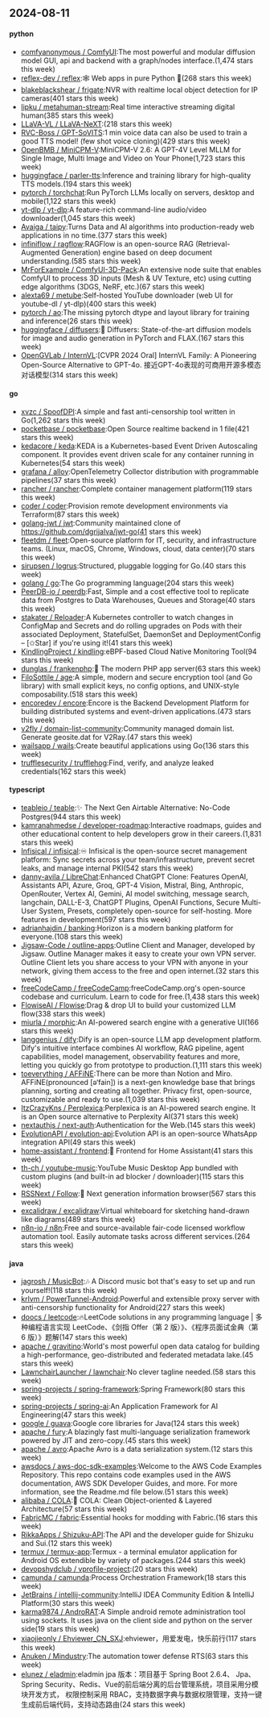 ## 2024-08-11

#### python
* [comfyanonymous / ComfyUI](https://github.com/comfyanonymous/ComfyUI):The most powerful and modular diffusion model GUI, api and backend with a graph/nodes interface.(1,474 stars this week)
* [reflex-dev / reflex](https://github.com/reflex-dev/reflex):🕸️ Web apps in pure Python 🐍(268 stars this week)
* [blakeblackshear / frigate](https://github.com/blakeblackshear/frigate):NVR with realtime local object detection for IP cameras(401 stars this week)
* [lipku / metahuman-stream](https://github.com/lipku/metahuman-stream):Real time interactive streaming digital human(385 stars this week)
* [LLaVA-VL / LLaVA-NeXT](https://github.com/LLaVA-VL/LLaVA-NeXT):(218 stars this week)
* [RVC-Boss / GPT-SoVITS](https://github.com/RVC-Boss/GPT-SoVITS):1 min voice data can also be used to train a good TTS model! (few shot voice cloning)(429 stars this week)
* [OpenBMB / MiniCPM-V](https://github.com/OpenBMB/MiniCPM-V):MiniCPM-V 2.6: A GPT-4V Level MLLM for Single Image, Multi Image and Video on Your Phone(1,723 stars this week)
* [huggingface / parler-tts](https://github.com/huggingface/parler-tts):Inference and training library for high-quality TTS models.(194 stars this week)
* [pytorch / torchchat](https://github.com/pytorch/torchchat):Run PyTorch LLMs locally on servers, desktop and mobile(1,122 stars this week)
* [yt-dlp / yt-dlp](https://github.com/yt-dlp/yt-dlp):A feature-rich command-line audio/video downloader(1,045 stars this week)
* [Avaiga / taipy](https://github.com/Avaiga/taipy):Turns Data and AI algorithms into production-ready web applications in no time.(377 stars this week)
* [infiniflow / ragflow](https://github.com/infiniflow/ragflow):RAGFlow is an open-source RAG (Retrieval-Augmented Generation) engine based on deep document understanding.(585 stars this week)
* [MrForExample / ComfyUI-3D-Pack](https://github.com/MrForExample/ComfyUI-3D-Pack):An extensive node suite that enables ComfyUI to process 3D inputs (Mesh & UV Texture, etc) using cutting edge algorithms (3DGS, NeRF, etc.)(67 stars this week)
* [alexta69 / metube](https://github.com/alexta69/metube):Self-hosted YouTube downloader (web UI for youtube-dl / yt-dlp)(400 stars this week)
* [pytorch / ao](https://github.com/pytorch/ao):The missing pytorch dtype and layout library for training and inference(26 stars this week)
* [huggingface / diffusers](https://github.com/huggingface/diffusers):🤗 Diffusers: State-of-the-art diffusion models for image and audio generation in PyTorch and FLAX.(167 stars this week)
* [OpenGVLab / InternVL](https://github.com/OpenGVLab/InternVL):[CVPR 2024 Oral] InternVL Family: A Pioneering Open-Source Alternative to GPT-4o. 接近GPT-4o表现的可商用开源多模态对话模型(314 stars this week)

#### go
* [xvzc / SpoofDPI](https://github.com/xvzc/SpoofDPI):A simple and fast anti-censorship tool written in Go(1,262 stars this week)
* [pocketbase / pocketbase](https://github.com/pocketbase/pocketbase):Open Source realtime backend in 1 file(421 stars this week)
* [kedacore / keda](https://github.com/kedacore/keda):KEDA is a Kubernetes-based Event Driven Autoscaling component. It provides event driven scale for any container running in Kubernetes(54 stars this week)
* [grafana / alloy](https://github.com/grafana/alloy):OpenTelemetry Collector distribution with programmable pipelines(37 stars this week)
* [rancher / rancher](https://github.com/rancher/rancher):Complete container management platform(119 stars this week)
* [coder / coder](https://github.com/coder/coder):Provision remote development environments via Terraform(87 stars this week)
* [golang-jwt / jwt](https://github.com/golang-jwt/jwt):Community maintained clone of https://github.com/dgrijalva/jwt-go(41 stars this week)
* [fleetdm / fleet](https://github.com/fleetdm/fleet):Open-source platform for IT, security, and infrastructure teams. (Linux, macOS, Chrome, Windows, cloud, data center)(70 stars this week)
* [sirupsen / logrus](https://github.com/sirupsen/logrus):Structured, pluggable logging for Go.(40 stars this week)
* [golang / go](https://github.com/golang/go):The Go programming language(204 stars this week)
* [PeerDB-io / peerdb](https://github.com/PeerDB-io/peerdb):Fast, Simple and a cost effective tool to replicate data from Postgres to Data Warehouses, Queues and Storage(40 stars this week)
* [stakater / Reloader](https://github.com/stakater/Reloader):A Kubernetes controller to watch changes in ConfigMap and Secrets and do rolling upgrades on Pods with their associated Deployment, StatefulSet, DaemonSet and DeploymentConfig – [✩Star] if you're using it!(41 stars this week)
* [KindlingProject / kindling](https://github.com/KindlingProject/kindling):eBPF-based Cloud Native Monitoring Tool(94 stars this week)
* [dunglas / frankenphp](https://github.com/dunglas/frankenphp):🧟 The modern PHP app server(63 stars this week)
* [FiloSottile / age](https://github.com/FiloSottile/age):A simple, modern and secure encryption tool (and Go library) with small explicit keys, no config options, and UNIX-style composability.(518 stars this week)
* [encoredev / encore](https://github.com/encoredev/encore):Encore is the Backend Development Platform for building distributed systems and event-driven applications.(473 stars this week)
* [v2fly / domain-list-community](https://github.com/v2fly/domain-list-community):Community managed domain list. Generate geosite.dat for V2Ray.(47 stars this week)
* [wailsapp / wails](https://github.com/wailsapp/wails):Create beautiful applications using Go(136 stars this week)
* [trufflesecurity / trufflehog](https://github.com/trufflesecurity/trufflehog):Find, verify, and analyze leaked credentials(162 stars this week)

#### typescript
* [teableio / teable](https://github.com/teableio/teable):✨ The Next Gen Airtable Alternative: No-Code Postgres(944 stars this week)
* [kamranahmedse / developer-roadmap](https://github.com/kamranahmedse/developer-roadmap):Interactive roadmaps, guides and other educational content to help developers grow in their careers.(1,831 stars this week)
* [Infisical / infisical](https://github.com/Infisical/infisical):♾ Infisical is the open-source secret management platform: Sync secrets across your team/infrastructure, prevent secret leaks, and manage internal PKI(542 stars this week)
* [danny-avila / LibreChat](https://github.com/danny-avila/LibreChat):Enhanced ChatGPT Clone: Features OpenAI, Assistants API, Azure, Groq, GPT-4 Vision, Mistral, Bing, Anthropic, OpenRouter, Vertex AI, Gemini, AI model switching, message search, langchain, DALL-E-3, ChatGPT Plugins, OpenAI Functions, Secure Multi-User System, Presets, completely open-source for self-hosting. More features in development(597 stars this week)
* [adrianhajdin / banking](https://github.com/adrianhajdin/banking):Horizon is a modern banking platform for everyone.(108 stars this week)
* [Jigsaw-Code / outline-apps](https://github.com/Jigsaw-Code/outline-apps):Outline Client and Manager, developed by Jigsaw. Outline Manager makes it easy to create your own VPN server. Outline Client lets you share access to your VPN with anyone in your network, giving them access to the free and open internet.(32 stars this week)
* [freeCodeCamp / freeCodeCamp](https://github.com/freeCodeCamp/freeCodeCamp):freeCodeCamp.org's open-source codebase and curriculum. Learn to code for free.(1,438 stars this week)
* [FlowiseAI / Flowise](https://github.com/FlowiseAI/Flowise):Drag & drop UI to build your customized LLM flow(338 stars this week)
* [miurla / morphic](https://github.com/miurla/morphic):An AI-powered search engine with a generative UI(166 stars this week)
* [langgenius / dify](https://github.com/langgenius/dify):Dify is an open-source LLM app development platform. Dify's intuitive interface combines AI workflow, RAG pipeline, agent capabilities, model management, observability features and more, letting you quickly go from prototype to production.(1,111 stars this week)
* [toeverything / AFFiNE](https://github.com/toeverything/AFFiNE):There can be more than Notion and Miro. AFFiNE(pronounced [ə‘fain]) is a next-gen knowledge base that brings planning, sorting and creating all together. Privacy first, open-source, customizable and ready to use.(1,039 stars this week)
* [ItzCrazyKns / Perplexica](https://github.com/ItzCrazyKns/Perplexica):Perplexica is an AI-powered search engine. It is an Open source alternative to Perplexity AI(371 stars this week)
* [nextauthjs / next-auth](https://github.com/nextauthjs/next-auth):Authentication for the Web.(145 stars this week)
* [EvolutionAPI / evolution-api](https://github.com/EvolutionAPI/evolution-api):Evolution API is an open-source WhatsApp integration API(49 stars this week)
* [home-assistant / frontend](https://github.com/home-assistant/frontend):🍭 Frontend for Home Assistant(41 stars this week)
* [th-ch / youtube-music](https://github.com/th-ch/youtube-music):YouTube Music Desktop App bundled with custom plugins (and built-in ad blocker / downloader)(115 stars this week)
* [RSSNext / Follow](https://github.com/RSSNext/Follow):🧡 Next generation information browser(567 stars this week)
* [excalidraw / excalidraw](https://github.com/excalidraw/excalidraw):Virtual whiteboard for sketching hand-drawn like diagrams(489 stars this week)
* [n8n-io / n8n](https://github.com/n8n-io/n8n):Free and source-available fair-code licensed workflow automation tool. Easily automate tasks across different services.(264 stars this week)

#### java
* [jagrosh / MusicBot](https://github.com/jagrosh/MusicBot):🎶 A Discord music bot that's easy to set up and run yourself!(118 stars this week)
* [krlvm / PowerTunnel-Android](https://github.com/krlvm/PowerTunnel-Android):Powerful and extensible proxy server with anti-censorship functionality for Android(227 stars this week)
* [doocs / leetcode](https://github.com/doocs/leetcode):🔥LeetCode solutions in any programming language | 多种编程语言实现 LeetCode、《剑指 Offer（第 2 版）》、《程序员面试金典（第 6 版）》题解(147 stars this week)
* [apache / gravitino](https://github.com/apache/gravitino):World's most powerful open data catalog for building a high-performance, geo-distributed and federated metadata lake.(45 stars this week)
* [LawnchairLauncher / lawnchair](https://github.com/LawnchairLauncher/lawnchair):No clever tagline needed.(58 stars this week)
* [spring-projects / spring-framework](https://github.com/spring-projects/spring-framework):Spring Framework(80 stars this week)
* [spring-projects / spring-ai](https://github.com/spring-projects/spring-ai):An Application Framework for AI Engineering(47 stars this week)
* [google / guava](https://github.com/google/guava):Google core libraries for Java(124 stars this week)
* [apache / fury](https://github.com/apache/fury):A blazingly fast multi-language serialization framework powered by JIT and zero-copy.(45 stars this week)
* [apache / avro](https://github.com/apache/avro):Apache Avro is a data serialization system.(12 stars this week)
* [awsdocs / aws-doc-sdk-examples](https://github.com/awsdocs/aws-doc-sdk-examples):Welcome to the AWS Code Examples Repository. This repo contains code examples used in the AWS documentation, AWS SDK Developer Guides, and more. For more information, see the Readme.md file below.(51 stars this week)
* [alibaba / COLA](https://github.com/alibaba/COLA):🥤 COLA: Clean Object-oriented & Layered Architecture(57 stars this week)
* [FabricMC / fabric](https://github.com/FabricMC/fabric):Essential hooks for modding with Fabric.(16 stars this week)
* [RikkaApps / Shizuku-API](https://github.com/RikkaApps/Shizuku-API):The API and the developer guide for Shizuku and Sui.(12 stars this week)
* [termux / termux-app](https://github.com/termux/termux-app):Termux - a terminal emulator application for Android OS extendible by variety of packages.(244 stars this week)
* [devopshydclub / vprofile-project](https://github.com/devopshydclub/vprofile-project):(20 stars this week)
* [camunda / camunda](https://github.com/camunda/camunda):Process Orchestration Framework(18 stars this week)
* [JetBrains / intellij-community](https://github.com/JetBrains/intellij-community):IntelliJ IDEA Community Edition & IntelliJ Platform(30 stars this week)
* [karma9874 / AndroRAT](https://github.com/karma9874/AndroRAT):A Simple android remote administration tool using sockets. It uses java on the client side and python on the server side(19 stars this week)
* [xiaojieonly / Ehviewer_CN_SXJ](https://github.com/xiaojieonly/Ehviewer_CN_SXJ):ehviewer，用爱发电，快乐前行(117 stars this week)
* [Anuken / Mindustry](https://github.com/Anuken/Mindustry):The automation tower defense RTS(63 stars this week)
* [elunez / eladmin](https://github.com/elunez/eladmin):eladmin jpa 版本：项目基于 Spring Boot 2.6.4、 Jpa、 Spring Security、Redis、Vue的前后端分离的后台管理系统，项目采用分模块开发方式， 权限控制采用 RBAC，支持数据字典与数据权限管理，支持一键生成前后端代码，支持动态路由(24 stars this week)
